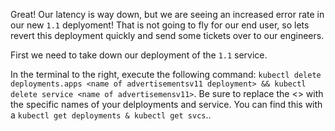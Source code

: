 Great! Our latency is way down, but we are seeing an increased error rate in our new `1.1` deplyoment! That is not going to fly for our end user, so lets revert this deployment quickly and send some tickets over to our engineers.

First we need to take down our deployment of the `1.1` service.

In the terminal to the right, execute the following command: `kubectl delete deployments.apps <name of advertisementsv11 deployment> && kubectl delete service <name of advertisemensv11>`. Be sure to replace the <> with the specific names of your delployments and service. You can find this with a `kubectl get deployments & kubectl get svcs`..




